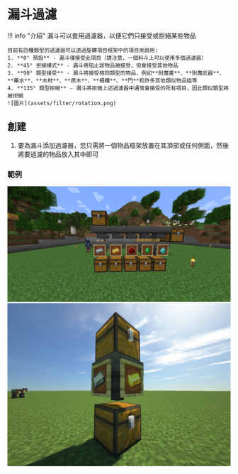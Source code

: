 # 漏斗過濾

!!! info "介紹"
    漏斗可以套用過濾器，以便它們只接受或拒絕某些物品

    目前有四種類型的過濾器可以透過旋轉項目框架中的項目來啟用:
    1. **0° 預設** - 漏斗僅接受此項目（請注意，一個料斗上可以使用多個過濾器）
    2. **45° 拒絕模式** - 漏斗將阻止該物品被接受，但會接受其他物品
    3. **90° 類型接受** - 漏斗將接受相同類型的物品，例如**附魔書**、**附魔武器**、**藥水**、**木材**、**原木**、**柵欄**、**門**和許多其他類似物品組等
    4. **135° 類型拒絕** - 漏斗將拒絕上述過濾器中通常會接受的所有項目，因此類似類型將被拒絕
    ![圖片](assets/filter/rotation.png)


## 創建
1. 要為漏斗添加過濾器，您只需將一個物品框架放置在其頂部或任何側面，然後將要過濾的物品放入其中即可
### 範例
![圖片](assets/filter/filter_1.png)
![圖片](assets/filter/filter_2.png)

